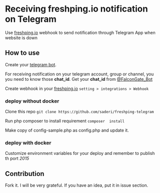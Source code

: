 # Receiving freshping.io notification on Telegram
Use [freshping.io](https://freshping.io) webhook to send notification through Telegram App when website is down

## How to use

Create your [telegram bot](https://core.telegram.org/bots#3-how-do-i-create-a-bot). 

For receiving notification on your telegram account, group or channel, you you need to know those **chat_id**.
Get your **chat_id** from [@FalconGate_Bot](https://github.com/A3sal0n/FalconGate/wiki/Get-Telegram-Chat-ID)


Create webhook in your [freshping.io](https://freshping.io) `setting > integrations > Webhook`

### deploy without docker
Clone this repo
`git clone https://github.com/saderi/freshping-telegram`

Run php composer to install requirement
`composer  install`

Make copy of config-sample.php as config.php and update it.

### deploy with docker

Customize environment variables for your deploy and remember to publish th port *2015*

## Contribution
Fork it. I will be very grateful. If you have an idea, put it in issue section.
